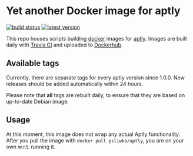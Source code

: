 Yet another Docker image for aptly
==================================
[![build status](https://travis-ci.org/psliwka/docker-aptly.svg?branch=master)](https://travis-ci.org/psliwka/docker-aptly)
[![latest version](https://images.microbadger.com/badges/version/psliwka/aptly.svg)](https://hub.docker.com/r/psliwka/aptly/tags)

This repo houses scripts building [docker](https://www.docker.com/) images for
[aptly](https://www.aptly.info/). Images are built daily with
[Travis CI](https://travis-ci.org/psliwka/docker-aptly) and uploaded to
[Dockerhub](https://hub.docker.com/r/psliwka/aptly).

Available tags
--------------

Currently, there are separate tags for every aptly version since 1.0.0. New
releases should be added automatically within 24 hours.

Please note that **all** tags are rebuilt daily, to ensure that they are based
on up-to-date Debian image.

Usage
-----

At this moment, this image does not wrap any actual Aptly functionality. After
you pull the image with `docker pull psliwka/aptly`, you are on your own w.r.t.
running it.
